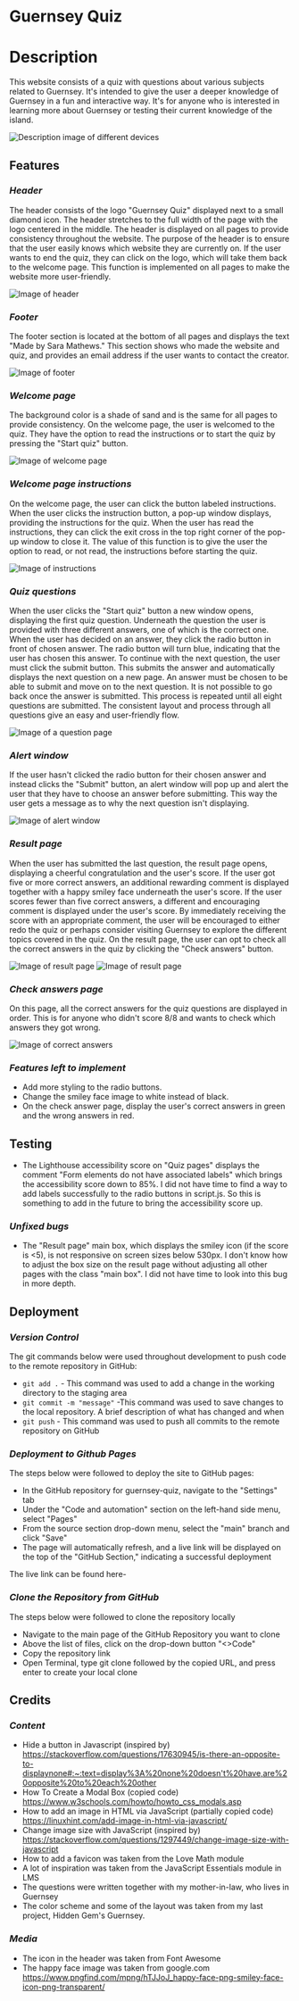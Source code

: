 # **Guernsey Quiz** #
# **Description** #
This website consists of a quiz with questions about various subjects related to Guernsey. 
It's intended to give the user a deeper knowledge of Guernsey in a fun and interactive way. It's for anyone who is interested in learning more about Guernsey or testing their current knowledge of the island.

![Description image of different devices](docs/multi-device.png)

## **Features**
### *Header*
The header consists of the logo "Guernsey Quiz" displayed next to a small diamond icon. The header stretches to the full width of the page with the logo centered in the middle. The header is displayed on all pages to provide consistency throughout the website. The purpose of the header is to ensure that the user easily knows which website they are currently on. If the user wants to end the quiz, they can click on the logo, which will take them back to the welcome page. This function is implemented on all pages to make the website more user-friendly. 

![Image of header](docs/header.png)
### *Footer*
The footer section is located at the bottom of all pages and displays the text "Made by Sara Mathews." This section shows who made the website and quiz, and provides an email address if the user wants to contact the creator. 

![Image of footer](docs/footer.png)
### *Welcome page*
The background color is a shade of sand and is the same for all pages to provide consistency. On the welcome page, the user is welcomed to the quiz. They have the option to read the instructions or to start the quiz by pressing the "Start quiz" button.

![Image of welcome page](docs/welcome.png) 
### *Welcome page instructions*
On the welcome page, the user can click the button labeled instructions. When the user clicks the instruction button, a pop-up window displays, providing the instructions for the quiz. When the user has read the instructions, they can click the exit cross in the top right corner of the pop-up window to close it. The value of this function is to give the user the option to read, or not read, the instructions before starting the quiz. 

![Image of instructions](docs/instructions.png)
### *Quiz questions*
When the user clicks the "Start quiz" button a new window opens, displaying the first quiz question. Underneath the question the user is provided with three different answers, one of which is the correct one. When the user has decided on an answer, they click the radio button in front of chosen answer. The radio button will turn blue, indicating that the user has chosen this answer. 
To continue with the next question, the user must click the submit button. This submits the answer and automatically displays the next question on a new page. An answer must be chosen to be able to submit and move on to the next question. It is not possible to go back once the answer is submitted.
This process is repeated until all eight questions are submitted. The consistent layout and process through all questions give an easy and user-friendly flow. 

![Image of a question page](docs/questions.png)
### *Alert window*
If the user hasn't clicked the radio button for their chosen answer and instead clicks the "Submit" button, an alert window will pop up and alert the user that they have to choose an answer before submitting. This way the user gets a message as to why the next question isn't displaying. 

![Image of alert window](docs/alert.png)
### *Result page*
When the user has submitted the last question, the result page opens, displaying a cheerful congratulation and the user's score. 
If the user got five or more correct answers, an additional rewarding comment is displayed together with a happy smiley face underneath the user's score. If the user scores fewer than five correct answers, a different and encouraging comment is displayed under the user's score. By immediately receiving the score with an appropriate comment, the user will be encouraged to either redo the quiz or perhaps consider visiting Guernsey to explore the different topics covered in the quiz.
On the result page, the user can opt to check all the correct answers in the quiz by clicking the "Check answers" button. 

![Image of result page](docs/result-two.png)
![Image of result page](docs/result.png)
### *Check answers page*
On this page, all the correct answers for the quiz questions are displayed in order. This is for anyone who didn't score 8/8 and wants to check which answers they got wrong. 

![Image of correct answers](docs/correct-answers.png)
### *Features left to implement*
- Add more styling to the radio buttons.
- Change the smiley face image to white instead of black. 
- On the check answer page, display the user's correct answers in green and the wrong answers in red. 

## **Testing**
- The Lighthouse accessibility score on "Quiz pages" displays the comment "Form elements do not have associated labels" which brings the accessibility score down to 85%. I did not have time to find a way to add labels successfully to the radio buttons in script.js. So this is something to add in the future to bring the accessibility score up. 

 ### *Unfixed bugs*
 - The "Result page" main box, which displays the smiley icon (if the score is <5), is not responsive on screen sizes below 530px. I don't know how to adjust the box size on the result page without adjusting all other pages with the class "main box". I did not have time to look into this bug in more depth. 
 ## **Deployment**
 ### *Version Control*
The git commands below were used throughout development to push code to the remote repository in GitHub:
- `git add .` - This command was used to add a change in the working directory to the staging area
- `git commit -m "message"` -This command was used to save changes to the local repository. A brief description of what has changed and when
- `git push` - This command was used to push all commits to the remote repository on GitHub

### *Deployment to Github Pages*
The steps below were followed to deploy the site to GitHub pages:
- In the GitHub repository for guernsey-quiz, navigate to the "Settings" tab
- Under the "Code and automation" section on the left-hand side menu, select "Pages"
-  From the source section drop-down menu, select the "main" branch and click "Save"
- The page will automatically refresh, and a live link will be displayed on the top of the "GitHub Section," indicating a successful deployment

The live link can be found here- 

### *Clone the Repository from GitHub*
The steps below were followed to clone the repository locally  
- Navigate to the main page of the GitHub Repository you want to clone 
- Above the list of files, click on the drop-down button "<>Code"
- Copy the repository link 
- Open Terminal, type git clone followed by the copied URL, and press enter to create your local clone

## **Credits**
### *Content*
- Hide a button in Javascript (inspired by) https://stackoverflow.com/questions/17630945/is-there-an-opposite-to-displaynone#:~:text=display%3A%20none%20doesn't%20have,are%20opposite%20to%20each%20other  
- How To Create a Modal Box (copied code) https://www.w3schools.com/howto/howto_css_modals.asp
- How to add an image in HTML via JavaScript (partially copied code) https://linuxhint.com/add-image-in-html-via-javascript/
- Change image size with JavaScript (inspired by) https://stackoverflow.com/questions/1297449/change-image-size-with-javascript
- How to add a favicon was taken from the Love Math module
- A lot of inspiration was taken from the JavaScript Essentials module in LMS
- The questions were written together with my mother-in-law, who lives in Guernsey
- The color scheme and some of the layout was taken from my last project, Hidden Gem's Guernsey. 

### *Media*
- The icon in the header was taken from Font Awesome 
- The happy face image was taken from google.com https://www.pngfind.com/mpng/hTJJoJ_happy-face-png-smiley-face-icon-png-transparent/

